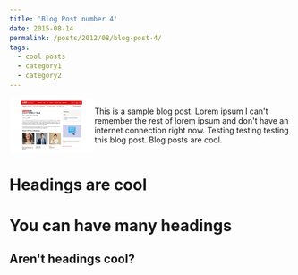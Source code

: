 ```yaml
---
title: 'Blog Post number 4'
date: 2015-08-14
permalink: /posts/2012/08/blog-post-4/
tags:
  - cool posts
  - category1
  - category2
---
```

<div style="display: flex; align-items: center;">
    <img src="/images/2023 YPWLC final.jpg" alt="描述文字" width="30%"  style="margin-right: 1px;">
    <p>
        This is a sample blog post. Lorem ipsum I can't remember the rest of lorem ipsum and don't have an internet connection right now. Testing testing testing this blog post. Blog posts are cool.
    </p>
</div>


Headings are cool
======

You can have many headings
======

Aren't headings cool?
------
